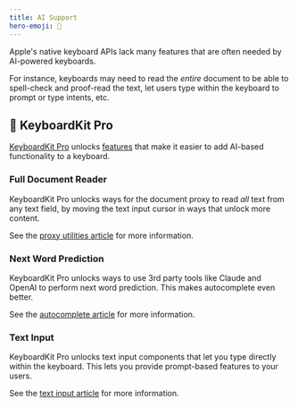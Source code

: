 ```yaml
---
title: AI Support
hero-emoji: 🤖
---
```


Apple's native keyboard APIs lack many features that are often needed by AI-powered keyboards.

For instance, keyboards may need to read the *entire* document to be able to spell-check and proof-read the text, let users type within the keyboard to prompt or type intents, etc.


## 👑 KeyboardKit Pro

[KeyboardKit Pro][Pro] unlocks [features](#pro) that make it easier to add AI-based functionality to a keyboard.


### Full Document Reader

KeyboardKit Pro unlocks ways for the document proxy to read *all* text from any text field, by moving the text input cursor in ways that unlock more content. 

See the [proxy utilities article](/features/proxy-utilities/) for more information.


### Next Word Prediction

KeyboardKit Pro unlocks ways to use 3rd party tools like Claude and OpenAI to perform next word prediction. This makes autocomplete even better.

See the [autocomplete article](/features/autocomplete) for more information.


### Text Input

KeyboardKit Pro unlocks text input components that let you type directly within the keyboard. This lets you provide prompt-based features to your users.

See the [text input article](/features/text-input) for more information.


[Pro]: /pro
